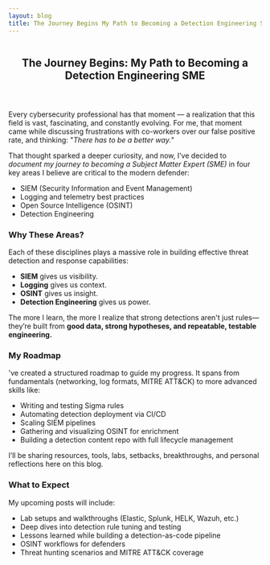 ```yaml
---
layout: blog
title: The Journey Begins My Path to Becoming a Detection Engineering SME
---
```



<div id="main" class="s-content__main large-8 column">
<article class="entry">

<header class="entry__header">

<h2 class="entry__title h1">
   The Journey Begins: My Path to Becoming a Detection Engineering SME
</h2>        
</header>

<div class="entry__content">
<p>Every cybersecurity professional has that moment — a realization that this field is vast, fascinating, and constantly evolving. For me, that moment came while discussing frustrations with co-workers over our false positive rate, and thinking: "<i>There has to be a better way.</i>"</p>

<p>That thought sparked a deeper curiosity, and now, I’ve decided to <em>document my journey to becoming a Subject Matter Expert (SME)</em> in four key areas I believe are critical to the modern defender:
<ul>
    <li>SIEM (Security Information and Event Management)</li>
    <li>Logging and telemetry best practices</li>
    <li>Open Source Intelligence (OSINT)</li>
    <li>Detection Engineering</li>
</ul></p>

<h3>Why These Areas?</h3>

<p>Each of these disciplines plays a massive role in building effective threat detection and response capabilities:
<ul>
    <li><strong>SIEM</strong> gives us visibility.</li>
    <li><strong>Logging</strong> gives us context.</li>
    <li><strong>OSINT</strong> gives us insight.</li>
    <li><strong>Detection Engineering</strong> gives us power.</li>
</ul></p>

<p>The more I learn, the more I realize that strong detections aren't just rules—they’re built from <strong>good data, strong hypotheses, and repeatable, testable engineering.</strong></p>

<h3>My Roadmap</h3>
<p>'ve created a structured roadmap to guide my progress. It spans from fundamentals (networking, log formats, MITRE ATT&CK) to more advanced skills like:
<ul>
    <li>Writing and testing Sigma rules</li>
    <li>Automating detection deployment via CI/CD</li>
    <li>Scaling SIEM pipelines</li>
    <li>Gathering and visualizing OSINT for enrichment</li>
    <li>Building a detection content repo with full lifecycle management</li>
</ul></p>

<p>I’ll be sharing resources, tools, labs, setbacks, breakthroughs, and personal reflections here on this blog.</p>

<h3>What to Expect</h3>
<p>My upcoming posts will include:
<ul>
    <li>Lab setups and walkthroughs (Elastic, Splunk, HELK, Wazuh, etc.)</li>
    <li>Deep dives into detection rule tuning and testing</li>
    <li>Lessons learned while building a detection-as-code pipeline</li>
    <li>OSINT workflows for defenders</li>
    <li>Threat hunting scenarios and MITRE ATT&CK coverage</li>
</ul></p>

</div>
</article> <!-- end entry -->

</div> <!-- end main -->  